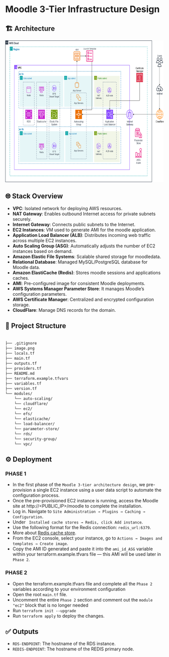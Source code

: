 # Moodle 3-Tier Infrastructure Design

## 🏗️ Architecture

<img width="800" height="450" alt="image" src="https://github.com/lfvaldezit/terraform-moodle-3tier/blob/main/image.png" />

## 🌐 Stack Overview

* **VPC**: Isolated network for deploying AWS resources.
* **NAT Gateway**: Enables outbound Internet access for private subnets securely.
* **Internet Gateway**: Connects public subnets to the Internet.
* **EC2 Instances**: VM used to generate AMI for the moodle application.
* **Application Load Balancer (ALB)**: Distributes incoming web traffic across multiple EC2 instances.
* **Auto Scaling Group (ASG)**: Automatically adjusts the number of EC2 instances based on demand.
* **Amazon Elastic File Systems**: Scalable shared storage for moodledata.
* **Relational Database**: Managed MySQL/PostgreSQL database for Moodle data.
* **Amazon ElastiCache (Redis)**: Stores moodle sessions and applications caches.
* **AMI**: Pre-configured image for consistent Moodle deployments.
* **AWS Systems Manager Parameter Store**: It manages Moodle’s configuration parameters.
* **AWS Certificate Manager**: Centralized and encrypted configuration storage.
* **CloudFlare**: Manage DNS records for the domain.

## 📁 Project Structure

```

├── .gitignore
├── image.png              
├── locals.tf       
├── main.tf
├── outputs.tf              
├── providers.tf
├── README.md
├── terraform.example.tfvars 
├── variables.tf
├── version.tf                    
└── modules/
    └── auto-scaling/     
    └── cloudflare/     
    └── ec2/     
    └── efs/     
    └── elasticache/
    └── load-balancer/
    └── parameter-store/
    └── rds/
    └── security-group/
    └── vpc/     

```

## ⚙️ Deployment

### PHASE 1

- In the first phase of the `Moodle 3-tier architecture design`, we pre-provision a single EC2 instance using a user data script to automate the configuration process.
- Once the pre-provisioned EC2 instance is running, access the Moodle site at http://<PUBLIC_IP>/moodle to complete the installation.
- Log in. Navigate to `Site Administration → Plugins → Caching → Configuration`.
- Under ` Installed cache stores → Redis, click Add instance`.
- Use the following format for the Redis connection: `redis_url:6379`.
- More about [Redis cache store](https://docs.moodle.org/501/en/Redis_cache_store).
- From the EC2 console, select your instance, go to `Actions → Images and templates → Create image`.
- Copy the AMI ID generated and paste it into the `ami_id_ASG` variable within your terraform.example.tfvars file — this AMI will be used later in `Phase 2`.

### PHASE 2

- Open the terraform.example.tfvars file and complete all the `Phase 2` variables according to your environment configuration
- Open the root `main.tf` file.
- Uncomment the entire `Phase 2` section and comment out the `module "ec2"` block that is no longer needed
- Run `terraform init --upgrade`
- Run `terraform apply` to deploy the changes.

## ✅ Outputs

- `RDS-ENDPOINT`: The hostname of the RDS instance.
- `REDIS-ENDPOINT`: The hostname of the REDIS primary node.
